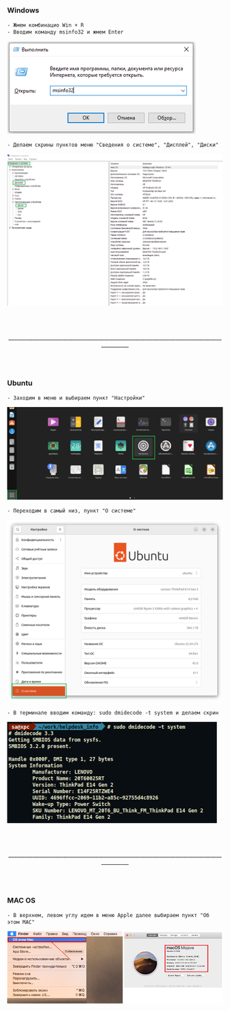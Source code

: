 ### Windows
    - Жмем комбинацио Win + R
    - Вводим команду msinfo32 и жмем Enter

![Screenshot](img/winr_msinfo.png)

    - Делаем скрины пунктов меню "Сведения о системе", "Дисплей", "Диски"

![Screenshot](img/msinfo32.png)


<br/><br/>
<p align="center">________________________________________________________________________________________</p>
<br/><br/>

### Ubuntu
    - Заходим в меню и выбираем пункт "Настройки"
![Screenshot](img/linux_settings.png)

    - Переходим в самый низ, пункт "О системе"
![Screenshot](img/about_os.png)

    - В терминале вводим команду: sudo dmidecode -t system и делаем скрин
![Screenshot](img/dmidecode.png)



<br/><br/>
<p align="center">________________________________________________________________________________________</p>
<br/><br/>

### MAC OS
    - В верхнем, левом углу идем в меню Apple далее выбираем пункт "Об этом МАС"
![Screenshot](img/macos_info.png)

